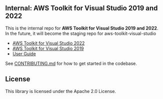 ## Internal: AWS Toolkit for Visual Studio 2019 and 2022

This is the internal repo for **AWS Toolkit for Visual Studio 2019 and 2022**. In the future, it will become the staging repo for aws-toolkit-visual-studio

-   [AWS Toolkit for Visual Studio 2022](https://marketplace.visualstudio.com/items?itemName=AmazonWebServices.AWSToolkitforVisualStudio2022)
-   [AWS Toolkit for Visual Studio 2019](https://marketplace.visualstudio.com/items?itemName=AmazonWebServices.AWSToolkitforVisualStudio2017)
-   [User Guide](https://docs.aws.amazon.com/toolkit-for-visual-studio/latest/user-guide/welcome.html)

See [CONTRIBUTING.md](/CONTRIBUTING.md) for how to get started in the codebase.

## License

This library is licensed under the Apache 2.0 License.
